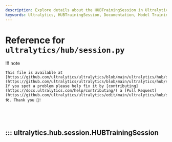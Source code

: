 ```yaml
---
description: Explore details about the HUBTrainingSession in Ultralytics framework. Learn to utilize this functionality for effective model training.
keywords: Ultralytics, HUBTrainingSession, Documentation, Model Training, AI, Machine Learning, YOLO
---
```


# Reference for `ultralytics/hub/session.py`

!!! note

    This file is available at [https://github.com/ultralytics/ultralytics/blob/main/ultralytics/hub/session.py](https://github.com/ultralytics/ultralytics/blob/main/ultralytics/hub/session.py). If you spot a problem please help fix it by [contributing](https://docs.ultralytics.com/help/contributing/) a [Pull Request](https://github.com/ultralytics/ultralytics/edit/main/ultralytics/hub/session.py) 🛠️. Thank you 🙏!

<br><br>

## ::: ultralytics.hub.session.HUBTrainingSession

<br><br>
